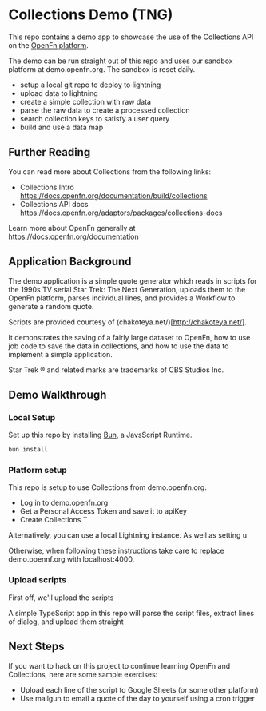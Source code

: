 # Collections Demo (TNG)

This repo contains a demo app to showcase the use of the Collections API on the [OpenFn platform](https://app.openfn.org).

The demo can be run straight out of this repo and uses our sandbox platform at demo.openfn.org. The sandbox is reset daily.

- setup a local git repo to deploy to lightning
- upload data to lightning
- create a simple collection with raw data
- parse the raw data to create a processed collection
- search collection keys to satisfy a user query
- build and use a data map

## Further Reading

You can read more about Collections from the following links:

- Collections Intro https://docs.openfn.org/documentation/build/collections
- Collections API docs https://docs.openfn.org/adaptors/packages/collections-docs

Learn more about OpenFn generally at https://docs.openfn.org/documentation

## Application Background

The demo application is a simple quote generator which reads in scripts for the 1990s TV serial Star Trek: The Next Generation, uploads them to the OpenFn platform, parses individual lines, and provides a Workflow to generate a random quote.

Scripts are provided courtesy of (chakoteya.net/)[http://chakoteya.net/].

It demonstrates the saving of a fairly large dataset to OpenFn, how to use job code to save the data in collections, and how to use the data to implement a simple application.

Star Trek ® and related marks are trademarks of CBS Studios Inc.

## Demo Walkthrough

### Local Setup

Set up this repo by installing [Bun](https://bun.sh), a JavsScript Runtime.

```bash
bun install
```

### Platform setup

This repo is setup to use Collections from demo.openfn.org.

- Log in to demo.openfn.org
- Get a Personal Access Token and save it to apiKey
- Create Collections ``

Alternatively, you can use a local Lightning instance. As well as setting u

Otherwise, when following these instructions take care to replace demo.opennf.org with localhost:4000.

### Upload scripts

First off, we'll upload the scripts

A simple TypeScript app in this repo will parse the script files, extract lines of dialog, and upload them straight

## Next Steps

If you want to hack on this project to continue learning OpenFn and Collections, here are some sample exercises:

- Upload each line of the script to Google Sheets (or some other platform)
- Use mailgun to email a quote of the day to yourself using a cron trigger

